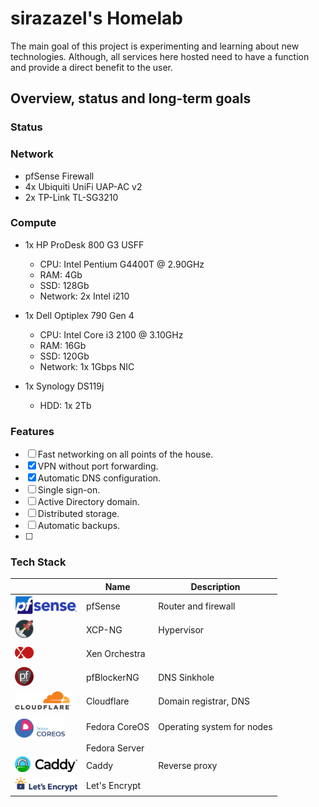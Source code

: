 # sirazazel's Homelab

The main goal of this project is experimenting and learning about new technologies. Although, all services here hosted need to have a function and provide a direct benefit to the user.

## Overview, status and long-term goals

### Status

### Network

- pfSense Firewall
- 4x Ubiquiti UniFi UAP-AC v2
- 2x TP-Link TL-SG3210

### Compute

- 1x HP ProDesk 800 G3 USFF
    - CPU: Intel Pentium G4400T @ 2.90GHz
    - RAM: 4Gb
    - SSD: 128Gb
    - Network: 2x Intel i210

- 1x Dell Optiplex 790 Gen 4
    - CPU: Intel Core i3 2100 @ 3.10GHz
    - RAM: 16Gb
    - SSD: 120Gb
    - Network: 1x 1Gbps NIC

- 1x Synology DS119j
    - HDD: 1x 2Tb

### Features

- [ ] Fast networking on all points of the house.
- [X] VPN without port forwarding.
- [X] Automatic DNS configuration.
- [ ] Single sign-on.
- [ ] Active Directory domain.
- [ ] Distributed storage.
- [ ] Automatic backups.
- [ ] 

### Tech Stack

|                                                                           |Name           |Description                        |
|---------------------------------------------------------------------------|---------------|-----------------------------------|
|<img src="assets\logos\pfSenselogo.png" alt="drawing" width="100"/>        |pfSense        |Router and firewall                |
|<img src="assets\logos\xcplogo.png" alt="drawing" width="30"/>             |XCP-NG         |Hypervisor                         |
|<img src="assets\logos\xologo.png" alt="drawing" width="30"/>              |Xen Orchestra  |                                   |
|<img src="assets\logos\pfBlockerlogo.png" alt="drawing" width="30"/>       |pfBlockerNG    |DNS Sinkhole                       |
|<img src="assets\logos\cloudflarelogo.png" alt="drawing" width="90"/>      |Cloudflare     |Domain registrar, DNS              |
|<img src="assets\logos\fedora-coreos-logo.png" alt="drawing" width="80"/>  |Fedora CoreOS  |Operating system for nodes         |
|                                                                           |Fedora Server  |                                   | 
|<img src="assets\logos\caddylogo.png" alt="drawing" width="100"/>          |Caddy          |Reverse proxy                      |
|<img src="assets\logos\letsencrypt.png" alt="drawing" width="100"/>        |Let's Encrypt  |                                   |